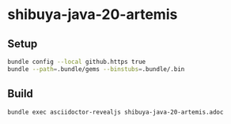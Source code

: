 # shibuya-java-20-artemis

## Setup

``` sh
bundle config --local github.https true
bundle --path=.bundle/gems --binstubs=.bundle/.bin
```

## Build

``` sh
bundle exec asciidoctor-revealjs shibuya-java-20-artemis.adoc
```
